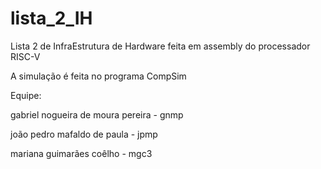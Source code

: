 # lista_2_IH
Lista 2 de InfraEstrutura de Hardware feita em assembly do processador RISC-V

A simulação é feita no programa CompSim

Equipe:


gabriel nogueira de moura pereira - gnmp


joão pedro mafaldo de paula - jpmp


mariana guimarães coêlho - mgc3
